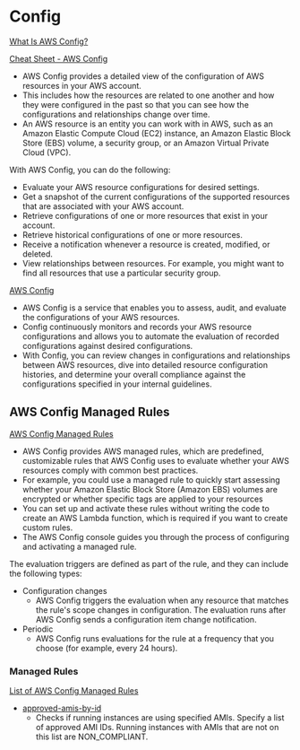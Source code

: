 # Config

[What Is AWS Config?](https://docs.aws.amazon.com/config/latest/developerguide/WhatIsConfig.html)

[Cheat Sheet - AWS Config](https://tutorialsdojo.com/aws-config)

- AWS Config provides a detailed view of the configuration of AWS resources in your AWS account.
- This includes how the resources are related to one another and how they were configured in the past so that you can see how the configurations and relationships change over time.
- An AWS resource is an entity you can work with in AWS, such as an Amazon Elastic Compute Cloud (EC2) instance, an Amazon Elastic Block Store (EBS) volume, a security group, or an Amazon Virtual Private Cloud (VPC). 

With AWS Config, you can do the following:

- Evaluate your AWS resource configurations for desired settings.
- Get a snapshot of the current configurations of the supported resources that are associated with your AWS account.
- Retrieve configurations of one or more resources that exist in your account.
- Retrieve historical configurations of one or more resources.
- Receive a notification whenever a resource is created, modified, or deleted.
- View relationships between resources. For example, you might want to find all resources that use a particular security group.

[AWS Config](https://aws.amazon.com/config/)

- AWS Config is a service that enables you to assess, audit, and evaluate the configurations of your AWS resources.
- Config continuously monitors and records your AWS resource configurations and allows you to automate the evaluation of recorded configurations against desired configurations. 
- With Config, you can review changes in configurations and relationships between AWS resources, dive into detailed resource configuration histories, and determine your overall compliance against the configurations specified in your internal guidelines.

## AWS Config Managed Rules

[AWS Config Managed Rules](https://docs.aws.amazon.com/config/latest/developerguide/evaluate-config_use-managed-rules.html)

- AWS Config provides AWS managed rules, which are predefined, customizable rules that AWS Config uses to evaluate whether your AWS resources comply with common best practices.
- For example, you could use a managed rule to quickly start assessing whether your Amazon Elastic Block Store (Amazon EBS) volumes are encrypted or whether specific tags are applied to your resources
- You can set up and activate these rules without writing the code to create an AWS Lambda function, which is required if you want to create custom rules.
- The AWS Config console guides you through the process of configuring and activating a managed rule.

The evaluation triggers are defined as part of the rule, and they can include the following types:

- Configuration changes
    - AWS Config triggers the evaluation when any resource that matches the rule's scope changes in configuration. The evaluation runs after AWS Config sends a configuration item change notification.
- Periodic
    - AWS Config runs evaluations for the rule at a frequency that you choose (for example, every 24 hours).


### Managed Rules

[List of AWS Config Managed Rules](https://docs.aws.amazon.com/config/latest/developerguide/managed-rules-by-aws-config.html)

- [approved-amis-by-id](https://docs.aws.amazon.com/config/latest/developerguide/approved-amis-by-id.html)
  - Checks if running instances are using specified AMIs. Specify a list of approved AMI IDs. Running instances with AMIs that are not on this list are NON_COMPLIANT.

